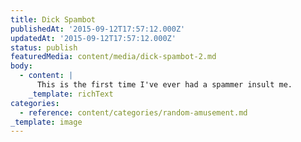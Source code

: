 ```yaml
---
title: Dick Spambot
publishedAt: '2015-09-12T17:57:12.000Z'
updatedAt: '2015-09-12T17:57:12.000Z'
status: publish
featuredMedia: content/media/dick-spambot-2.md
body:
  - content: |
      This is the first time I've ever had a spammer insult me.
    _template: richText
categories:
  - reference: content/categories/random-amusement.md
_template: image
---
```



